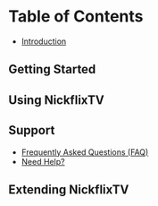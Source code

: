 # Table of Contents

- [Introduction](README.md)

## Getting Started

## Using NickflixTV

## Support

- [Frequently Asked Questions (FAQ)](support/faq.md)
- [Need Help?](support/need-help.md)

## Extending NickflixTV
